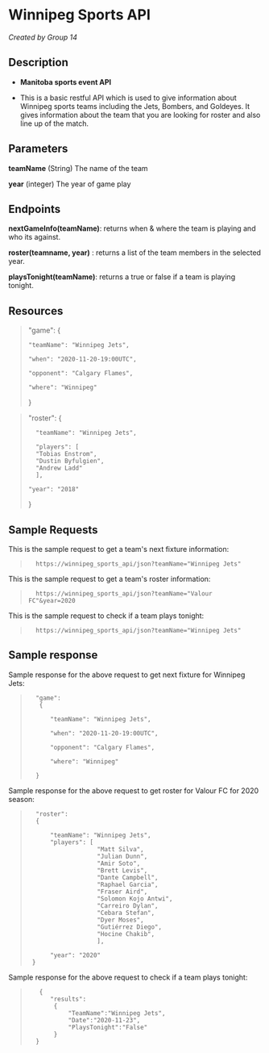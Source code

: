 # Winnipeg Sports API
*Created by Group 14*

## Description
- **Manitoba sports event API**

- This is a basic restful API which is used to give information about Winnipeg sports teams including the Jets, Bombers, and Goldeyes. It gives information about the team that you are looking for roster and also line up of the match.

## Parameters
**teamName** (String) The name of the team

**year** (integer) The year of game play 


## Endpoints
**nextGameInfo(teamName)**: returns when & where the team is playing and who its against.

**roster(teamname, year)** : returns a list of the team members in the selected year.

**playsTonight(teamName)**: returns a true or false if a team is playing tonight.

## Resources
> "game":
>   {
>
>     "teamName": "Winnipeg Jets",
>
>     "when": "2020-11-20-19:00UTC",
>
>     "opponent": "Calgary Flames",
>
>     "where": "Winnipeg"
>
>   }

> "roster":
>   {
> 
>       "teamName": "Winnipeg Jets",
>
>       "players": [ 
>       "Tobias Enstrom", 
>       "Dustin Byfulgien",
>       "Andrew Ladd"
>       ],
>
>     "year": "2018"
>
>   }
>       

## Sample Requests

This is the sample request to get a team's next fixture information:

>       https://winnipeg_sports_api/json?teamName="Winnipeg Jets"

This is the sample request to get a team's roster information:

>       https://winnipeg_sports_api/json?teamName="Valour FC"&year=2020

This is the sample request to check if a team plays tonight:

>       https://winnipeg_sports_api/json?teamName="Winnipeg Jets"

## Sample response 
Sample response for the above request to get next fixture for Winnipeg Jets:

>       "game":
>        {
>
>           "teamName": "Winnipeg Jets",
>
>           "when": "2020-11-20-19:00UTC",
>
>           "opponent": "Calgary Flames",
>
>           "where": "Winnipeg"
>
>       }

Sample response for the above request to get roster for Valour FC for 2020 season:

>       "roster":
>       {
> 
>           "teamName": "Winnipeg Jets",
>           "players": [ 
>                        "Matt Silva", 
>                        "Julian Dunn",
>                        "Amir Soto",
>                        "Brett Levis",
>                        "Dante Campbell", 
>                        "Raphael Garcia",
>                        "Fraser Aird",
>                        "Solomon Kojo Antwi",
>                        "Carreiro Dylan",
>                        "Cebara Stefan", 
>                        "Dyer Moses",
>                        "Gutiérrez Diego",
>                        "Hocine Chakib",
>                        ],
>
>           "year": "2020"
>      }

Sample response for the above request to check if a team plays tonight:

>        {
>           "results":
>            {
>                "TeamName":"Winnipeg Jets",
>                "Date":"2020-11-23",
>                "PlaysTonight":"False"
>            }
>       }
